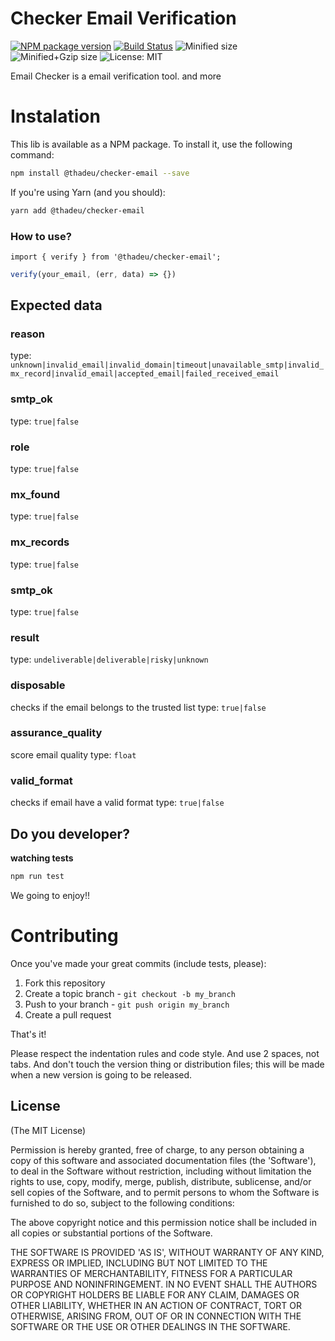 # Checker Email Verification

[![NPM package version](https://img.shields.io/npm/v/@thadeu/checker-email.svg)](https://www.npmjs.com/package/@thadeu/checker-email)
[![Build Status](https://travis-ci.org/thadeu/checker-email.svg?branch=master)](https://travis-ci.org/thadeu/checker-email)
![Minified size](http://img.badgesize.io/thadeu/checker-email/master/dist/checker-email.min.js.svg?label=min+size)
![Minified+Gzip size](http://img.badgesize.io/thadeu/checker-email/master/dist/checker-email.min.js.svg?compression=gzip&label=min%2Bgzip+size)
![License: MIT](https://img.shields.io/npm/l/@thadeu/checker-email.svg)

Email Checker is a email verification tool. and more

# Instalation
This lib is available as a NPM package. To install it, use the following command:

```bash
npm install @thadeu/checker-email --save
```

If you're using Yarn (and you should):

```bash
yarn add @thadeu/checker-email
```

### How to use?

```
import { verify } from '@thadeu/checker-email';
```

```js
verify(your_email, (err, data) => {})
```

## Expected data

### reason
type: `unknown|invalid_email|invalid_domain|timeout|unavailable_smtp|invalid_mx_record|invalid_email|accepted_email|failed_received_email`

### smtp_ok 
type: `true|false`

### role
type: `true|false`

### mx_found
type: `true|false`

### mx_records
type: `true|false`

### smtp_ok
type: `true|false`

### result
type: `undeliverable|deliverable|risky|unknown`

### disposable
checks if the email belongs to the trusted list
type: `true|false`

### assurance_quality
score email quality
type: `float`

### valid_format
checks if email have a valid format
type: `true|false`

## Do you developer?

**watching tests**

```js
npm run test
```

We going to enjoy!!

# Contributing

Once you've made your great commits (include tests, please):

1. Fork this repository
2. Create a topic branch - `git checkout -b my_branch`
3. Push to your branch - `git push origin my_branch`
4. Create a pull request

That's it!

Please respect the indentation rules and code style. And use 2 spaces, not tabs. And don't touch the version thing or distribution files; this will be made when a new version is going to be released.

## License
(The MIT License)

Permission is hereby granted, free of charge, to any person obtaining a copy of this software and associated documentation files (the 'Software'), to deal in the Software without restriction, including without limitation the rights to use, copy, modify, merge, publish, distribute, sublicense, and/or sell copies of the Software, and to permit persons to whom the Software is furnished to do so, subject to the following conditions:

The above copyright notice and this permission notice shall be included in all copies or substantial portions of the Software.

THE SOFTWARE IS PROVIDED 'AS IS', WITHOUT WARRANTY OF ANY KIND, EXPRESS OR IMPLIED, INCLUDING BUT NOT LIMITED TO THE WARRANTIES OF MERCHANTABILITY, FITNESS FOR A PARTICULAR PURPOSE AND NONINFRINGEMENT. IN NO EVENT SHALL THE AUTHORS OR COPYRIGHT HOLDERS BE LIABLE FOR ANY CLAIM, DAMAGES OR OTHER LIABILITY, WHETHER IN AN ACTION OF CONTRACT, TORT OR OTHERWISE, ARISING FROM, OUT OF OR IN CONNECTION WITH THE SOFTWARE OR THE USE OR OTHER DEALINGS IN THE SOFTWARE.
